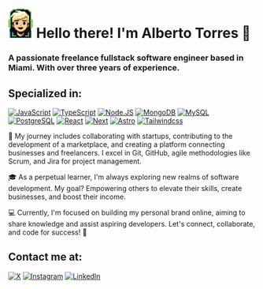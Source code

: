 # <img src=https://raw.githubusercontent.com/AlbeTorres/AlbeTorres/main/albe-dev.webp width=50px height=60px style="padding: 0px"/> Hello there! I'm Alberto Torres 👋

### A passionate freelance fullstack software engineer based in Miami. With over three years of experience.

## Specialized in:
[![JavaScript](https://img.shields.io/badge/JavaScript-F7DF1E?style=for-the-badge&logo=javascript&logoColor=white&labelColor=101010)]()
[![TypeScript](https://img.shields.io/badge/TypeScript-1575F9?style=for-the-badge&logo=typescript&logoColor=white&labelColor=101010)]()
[![Node.JS](https://img.shields.io/badge/Node.JS-339933?style=for-the-badge&logo=node.js&logoColor=white&labelColor=101010)]()
[![MongoDB](https://img.shields.io/badge/MongoDB-47A248?style=for-the-badge&logo=mongodb&logoColor=white&labelColor=101010)]()
[![MySQL](https://img.shields.io/badge/MySQL-4479A1?style=for-the-badge&logo=mysql&logoColor=white&labelColor=101010)]()
[![PostgreSQL](https://img.shields.io/badge/PostgreSQL-69C9D0?style=for-the-badge&logo=postgresql&logoColor=white&labelColor=101010)]()
[![React](https://img.shields.io/badge/React.JS-0095D5?style=for-the-badge&logo=react&logoColor=white&labelColor=101010)]()
[![Next](https://img.shields.io/badge/Next.JS-232F3E?style=for-the-badge&logo=next.js&logoColor=white&labelColor=101010)]()
[![Astro](https://img.shields.io/badge/Astro-E4405F?style=for-the-badge&logo=astro&logoColor=white&labelColor=101010)]()
[![Tailwindcss](https://img.shields.io/badge/Tailwindcss-0095D5?style=for-the-badge&logo=tailwindcss&logoColor=white&labelColor=101010)]()



🚀 My journey includes collaborating with startups, contributing to the development of a marketplace, and creating a platform connecting businesses and freelancers. I excel in Git, GitHub, agile methodologies like Scrum, and Jira for project management.

🎓 As a perpetual learner, I'm always exploring new realms of software development. My goal? Empowering others to elevate their skills, create businesses, and boost their income.

💻 Currently, I'm focused on building my personal brand online, aiming to share knowledge and assist aspiring developers. Let's connect, collaborate, and code for success! 🚀

## Contact me at:
[![X](https://img.shields.io/badge/albe_torres-1DA1F2?style=for-the-badge&logo=x&logoColor=white&labelColor=101010)](https://twitter.com/albe_torres)
[![Instagram](https://img.shields.io/badge/Instagram-albe_torres-E4405F?style=for-the-badge&logo=instagram&logoColor=white&labelColor=101010)](https://instagram.com/albe_torres)
[![LinkedIn](https://img.shields.io/badge/LinkedIn-albe_torres-0077B5?style=for-the-badge&logo=linkedin&logoColor=white&labelColor=101010)](https://www.linkedin.com/in/albetorres)